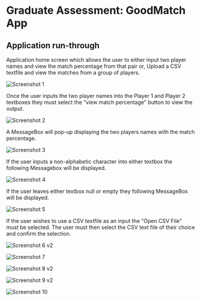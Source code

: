 # Graduate Assessment: GoodMatch App

## Application run-through

Application home screen which allows the user to either input two player names and view the match percentage from that pair or,
Upload a CSV textfile and view the matches from a group of players.

![Screenshot 1](https://user-images.githubusercontent.com/97834735/165388576-9732cf8a-3e64-44f6-afa2-d8d468c61209.png)

Once the user inputs the two player names into the Player 1 and Player 2 textboxes they must select the "view match percentage"
button to view the output.

![Screenshot 2](https://user-images.githubusercontent.com/97834735/165388674-1de6419f-b394-48ed-8e25-db65fe0be72d.png)

A MessageBox will pop-up displaying the two players names with the match percentage.

![Screenshot 3](https://user-images.githubusercontent.com/97834735/165388688-e4b7bc24-8000-4064-ae0a-d9034b82f54f.png)

If the user inputs a non-alphabetic character into either textbox the following Messagebox will be displayed.

![Screenshot 4](https://user-images.githubusercontent.com/97834735/165388697-e5ab97d9-63dd-455a-b36b-8d0b7f26202a.png)

If the user leaves either textbox null or empty they following MessageBox will be displayed.

![Screenshot 5](https://user-images.githubusercontent.com/97834735/165390247-ff774071-ab51-4d0c-9da8-1a40dda3146c.png)

If the user wishes to use a CSV textfile as an input the "Open CSV File" must be selected.
The user must then select the CSV text file of their choice and confirm the selection.

![Screenshot 6 v2](https://user-images.githubusercontent.com/97834735/165390254-d3063972-0c41-4eac-abd5-1adc53f22fd9.png)

![Screenshot 7](https://user-images.githubusercontent.com/97834735/165390270-e653d210-1ea6-4fc7-adce-59364612a934.png)

![Screenshot 8 v2](https://user-images.githubusercontent.com/97834735/165390281-b64323aa-9c81-4b74-876d-e00b26a1ac05.png)

![Screenshot 9 v2](https://user-images.githubusercontent.com/97834735/165390607-a6a0711b-81d7-4ab8-8e7c-48bd175a1946.png)

![Screenshot 10](https://user-images.githubusercontent.com/97834735/165390310-1aa01ea6-b420-47fb-804f-0c0a03ba6327.png)

